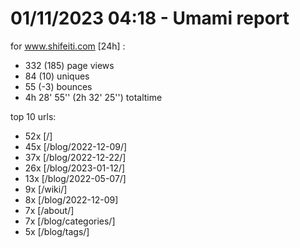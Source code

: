 # 01/11/2023 04:18 - Umami report
for www.shifeiti.com [24h] :

 - 332 (185) page views
 - 84 (10) uniques
 - 55 (-3) bounces
 - 4h 28' 55'' (2h 32' 25'') totaltime


top 10 urls:
 - 52x [/]
 - 45x [/blog/2022-12-09/]
 - 37x [/blog/2022-12-22/]
 - 26x [/blog/2023-01-12/]
 - 13x [/blog/2022-05-07/]
 - 9x [/wiki/]
 - 8x [/blog/2022-12-09]
 - 7x [/about/]
 - 7x [/blog/categories/]
 - 5x [/blog/tags/]


